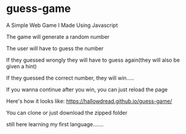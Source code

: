 # guess-game

A Simple Web Game I Made Using Javascript

The game will generate a random number

The user will have to guess the number

If they guessed wrongly they will have to guess again(they will also be given a hint)

If they guessed the correct number, they will win.....

If you wanna continue after you win, you can just reload the page

Here's how it looks like: https://hallowdread.github.io/guess-game/

You can clone or just download the zipped folder

still here learning my first language.......

